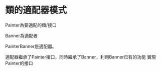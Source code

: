 # 類的適配器模式
Painter為要適配的類/接口

Banner為適配者

PainterBanner是適配器。

適配器繼承了Painter接口，同時繼承了Banner，利用Banner已有的功能 實現Painter的接口